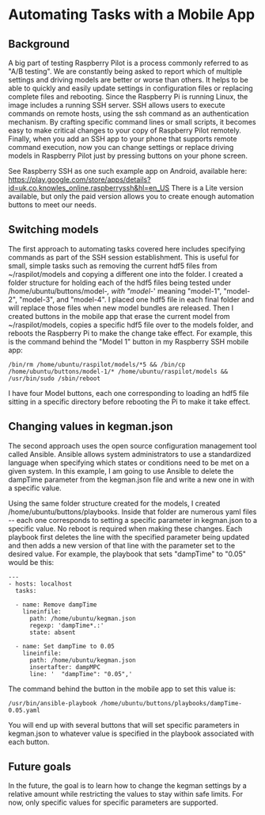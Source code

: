 # Automating Tasks with a Mobile App

## Background

A big part of testing Raspberry Pilot is a process commonly referred to as "A/B testing". We are constantly being asked to report which of multiple settings and driving models are better or worse than others. It helps to be able to quickly and easily update settings in configuration files or replacing complete files and rebooting. Since the Raspberry Pi is running Linux, the image includes a running SSH server. SSH allows users to execute commands on remote hosts, using the ssh command as an authentication mechanism. By crafting specific command lines or small scripts, it becomes easy to make critical changes to your copy of Raspberry Pilot remotely. Finally, when you add an SSH app to your phone that supports remote command execution, now you can change settings or replace driving models in Raspberry Pilot just by pressing buttons on your phone screen.

See Raspberry SSH as one such example app on Android, available here: https://play.google.com/store/apps/details?id=uk.co.knowles_online.raspberryssh&hl=en_US There is a Lite version available, but only the paid version allows you to create enough automation buttons to meet our needs.

## Switching models

The first approach to automating tasks covered here includes specifying commands as part of the SSH session establishment. This is useful for small, simple tasks such as removing the current hdf5 files from ~/raspilot/models and copying a different one into the folder. I created a folder structure for holding each of the hdf5 files being tested under /home/ubuntu/buttons/model-*, with "model-*' meaning "model-1", "model-2", "model-3", and "model-4". I placed one hdf5 file in each final folder and will replace those files when new model bundles are released. Then I created buttons in the mobile app that erase the current model from ~/raspilot/models, copies a specific hdf5 file over to the models folder, and reboots the Raspberry Pi to make the change take effect. For example, this is the command behind the "Model 1" button in my Raspberry SSH mobile app:

`/bin/rm /home/ubuntu/raspilot/models/*5 && /bin/cp /home/ubuntu/buttons/model-1/* /home/ubuntu/raspilot/models && /usr/bin/sudo /sbin/reboot`

I have four Model buttons, each one corresponding to loading an hdf5 file sitting in a specific directory before rebooting the Pi to make it take effect.

## Changing values in kegman.json

The second approach uses the open source configuration management tool called Ansible. Ansible allows system administrators to use a standardized language when specifying which states or conditions need to be met on a given system. In this example, I am going to use Ansible to delete the dampTime parameter from the kegman.json file and write a new one in with a specific value. 

Using the same folder structure created for the models, I created /home/ubuntu/buttons/playbooks. Inside that folder are numerous yaml files -- each one corresponds to setting a specific parameter in kegman.json to a specific value. No reboot is required when making these changes. Each playbook first deletes the line with the specified parameter being updated and then adds a new version of that line with the parameter set to the desired value. For example, the playbook that sets "dampTime" to "0.05" would be this:

```
---
- hosts: localhost
  tasks:

  - name: Remove dampTime
    lineinfile:
      path: /home/ubuntu/kegman.json
      regexp: 'dampTime*.:'
      state: absent

  - name: Set dampTime to 0.05
    lineinfile:
      path: /home/ubuntu/kegman.json
      insertafter: dampMPC
      line: '  "dampTime": "0.05",'
```

The command behind the button in the mobile app to set this value is:

`/usr/bin/ansible-playbook /home/ubuntu/buttons/playbooks/dampTime-0.05.yaml`

You will end up with several buttons that will set specific parameters in kegman.json to whatever value is specified in the playbook associated with each button.

## Future goals

In the future, the goal is to learn how to change the kegman settings by a relative amount while restricting the values to stay within safe limits. For now, only specific values for specific parameters are supported.
